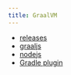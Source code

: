 ```yaml
---
title: GraalVM
---
```

- [releases](https://github.com/graalvm/graalvm-ce-builds/releases)
- [graaljs](https://github.com/oracle/graaljs)
- [nodejs](https://www.graalvm.org/reference-manual/js/NodeJSvsJavaScriptContext/)
- [Gradle plugin](https://github.com/palantir/gradle-graal)